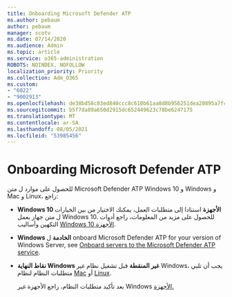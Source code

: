 ```yaml
---
title: Onboarding Microsoft Defender ATP
ms.author: pebaum
author: pebaum
manager: scotv
ms.date: 07/14/2020
ms.audience: Admin
ms.topic: article
ms.service: o365-administration
ROBOTS: NOINDEX, NOFOLLOW
localization_priority: Priority
ms.collection: Adm_O365
ms.custom:
- "6022"
- "9002913"
ms.openlocfilehash: de38bd58c83ed840ccc8c610b61aa8d8b956251dea20895a7fc0e193d11585df
ms.sourcegitcommit: b5f7da89a650d2915dc652449623c78be6247175
ms.translationtype: MT
ms.contentlocale: ar-SA
ms.lasthandoff: 08/05/2021
ms.locfileid: "53985456"
---
```

# <a name="onboarding-microsoft-defender-atp"></a>Onboarding Microsoft Defender ATP

للحصول على موارد ل متن Microsoft Defender ATP Windows 10 و Windows و Mac و Linux، راجع: 

- **Windows 10 الأجهزة** استنادا إلى متطلبات العمل، يمكنك الاختيار من بين الخيارات ل متن جهاز يعمل Windows 10. للحصول على مزيد من المعلومات، راجع أدوات التكهين وأساليب [Windows 10 الأجهزة](/windows/security/threat-protection/microsoft-defender-atp/configure-endpoints). 

- **Windows الخادمة** ل onboard Microsoft Defender ATP for your version of Windows Server, see [Onboard servers to the Microsoft Defender ATP service](/windows/security/threat-protection/microsoft-defender-atp/configure-server-endpoints).

- **نقاط النهاية Windows غير المنقطة**  قبل تشغيل نظام غير Windows، يجب أن تلبي متطلبات النظام لنظام [Mac](/windows/security/threat-protection/microsoft-defender-atp/microsoft-defender-atp-mac#system-requirements) أو [Linux](/windows/security/threat-protection/microsoft-defender-atp/microsoft-defender-atp-linux#system-requirements).

    بعد تأكيد متطلبات النظام، راجع الأجهزة غير Windows [الأجهزة.](/windows/security/threat-protection/microsoft-defender-atp/configure-endpoints-non-windows#onboarding-non-windows-machines)
